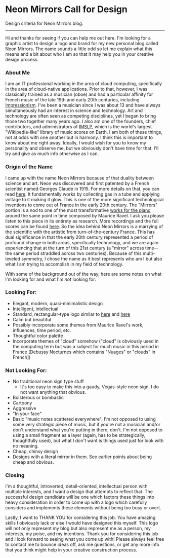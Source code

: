# Neon Mirrors Call for Design
Design criteria for Neon Mirrors blog.

---
Hi and thanks for seeing if you can help me out here. I'm looking for a graphic artist to design a logo and brand for my new personal blog called Neon Mirrors. The name sounds a little odd so let me explain what this means and a bit about who I am so that it may help you in your creative design process.

### About Me

I am an IT professional working in the area of cloud computing, specifically in the area of cloud-native applications. Prior to that, however, I was classically trained as a musician (oboe) and had a particular affinity for French music of the late 19th and early 20th centuries, including [Impressionism](https://en.wikipedia.org/wiki/Impressionism). I've been a musician since I was about 13 and have always simultaneously had an interest in science and technology. Art and technology are often seen as competing disciplines, yet I began to bring those two together many years ago. I also am one of the founders, chief contributors, and administrators of [IMSLP](www.imslp.org), which is the world's largest "Wikipedia-like" library of music scores on Earth. I am both of these things, not at odds with one another but in harmony. I think this is important to know about me right away. Ideally, I would wish for you to know my personality and observe me, but we obviously don't have time for that. I'll try and give as much info otherwise as I can.

### Origin of the Name

I came up with the name Neon Mirrors because of that duality between science and art. Neon was discovered and first patented by a French scientist named Georges Claude in 1915. For more details on that, you can read [here](https://www.thoughtco.com/history-of-neon-signs-1992355). It fundamentally works by collecting gas in a tube and applying voltage to it making it glow. This is one of the more significant technological inventions to come out of France in the early 20th century. The "Mirrors" portion is a nod to one of the most transformative [works for the piano](https://en.wikipedia.org/wiki/Miroirs) around the same point in time composed by Maurice Ravel. I ask you please listen to this piece in its entirety as research. More recordings and the full scores can be found [here](https://imslp.org/wiki/Miroirs_(Ravel%2C_Maurice)). So the idea behind Neon Mirrors is a marrying of the scientific with the artistic from turn-of-the-century France. This has dual significance in that the early 20th century represented a period of profound change in both areas, specifically technology, and we are again experiencing that at the turn of this 21st century (a "mirror" across time--the same period straddled across two centuries). Because of this multi-leveled symmetry, I chose the name as it best represents who am I but also what I am trying to accomplish in my field of technology.

With some of the background out of the way, here are some notes on what I'm looking for and what I'm *not* looking for:

### Looking For:

* Elegant, modern, quasi-minimalistic design
* Intelligent, intellectual
* Standard, rectangular-type logo similar to [here](2020-04-16.png) and [here](2020-04-16-1.png)
* Calm but beautiful
* Possibly incorporate some themes from Maurice Ravel's work, influences, time period, etc.
* Thoughtful color palette 
* Incorporate themes of "cloud" somehow ("cloud" is obviously used in the computing term but was a subject for much music in this period in France [Debussy Nocturnes which contains "Nuages" or "clouds" in French])

### Not Looking For:

* No traditional neon sign type stuff
	 * It's too easy to make this into a gaudy, Vegas-style neon sign. I do not want anything that obvious.
* Boisterous or bombastic
* Cartoony
* Aggressive
* "In your face"
* Basic "music notes scattered everywhere". I'm not opposed to using some very strategic piece of music, but if you're not a musician and/or don't understand what you're putting in there, don't. I'm not opposed to using a small fragment as a layer (again, has to be strategically, thoughtfully used), but what I don't want is things used just for look with no meaning.
* Cheap, chinsy design 
* Designs with a literal mirror in them. See earlier points about being cheap and obvious.

### Closing

I'm a thoughtful, introverted, detail-oriented, intellectual person with multiple interests, and I want a design that attempts to reflect that. The successful design candidate will be one which factors these things into heavy consideration in order to come up with a logo which carefully considers and implements these elements without being too busy or overt.

Lastly, I want to THANK YOU for considering this job. You have amazing skills I obviously lack or else I would have designed this myself. This logo will not only represent my blog but also represent me as a person, my interests, my poise, and my intentions. Thank you for considering this job and I look forward to seeing what you come up with! Please always feel free to contact me to bounce ideas off, ask me questions, or get any more info that you think might help in your creative construction process.
